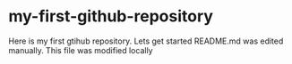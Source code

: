 # my-first-github-repository
Here is my first gtihub repository. Lets get started
README.md was edited manually. This file was modified locally
